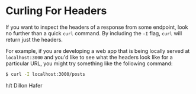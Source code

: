 # Curling For Headers

If you want to inspect the headers of a response from some endpoint, look no
further than a quick `curl` command. By including the `-I` flag, `curl` will
return just the headers.

For example, if you are developing a web app that is being locally served at
`localhost:3000` and you'd like to see what the headers look like for a
particular URL, you might try something like the following command:

```bash
$ curl -I localhost:3000/posts
```

h/t Dillon Hafer
